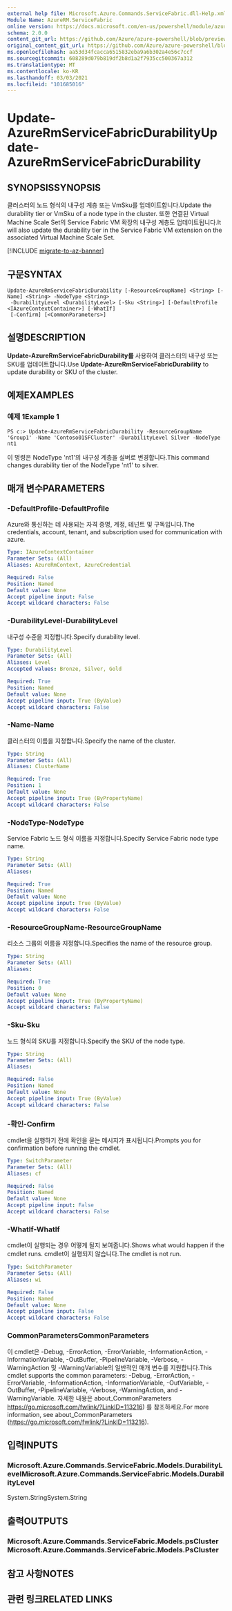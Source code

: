 ```yaml
---
external help file: Microsoft.Azure.Commands.ServiceFabric.dll-Help.xml
Module Name: AzureRM.ServiceFabric
online version: https://docs.microsoft.com/en-us/powershell/module/azurerm.servicefabric/update-azurermservicefabricdurability
schema: 2.0.0
content_git_url: https://github.com/Azure/azure-powershell/blob/preview/src/ResourceManager/ServiceFabric/Commands.ServiceFabric/help/Update-AzureRmServiceFabricDurability.md
original_content_git_url: https://github.com/Azure/azure-powershell/blob/preview/src/ResourceManager/ServiceFabric/Commands.ServiceFabric/help/Update-AzureRmServiceFabricDurability.md
ms.openlocfilehash: aa53d34fcacca6515832eba9a6b302a4e56c7ccf
ms.sourcegitcommit: 608289d079b819df2b8d1a2f7935cc500367a312
ms.translationtype: MT
ms.contentlocale: ko-KR
ms.lasthandoff: 03/03/2021
ms.locfileid: "101685016"
---
```

# <span data-ttu-id="61a73-101">Update-AzureRmServiceFabricDurability</span><span class="sxs-lookup"><span data-stu-id="61a73-101">Update-AzureRmServiceFabricDurability</span></span>

## <span data-ttu-id="61a73-102">SYNOPSIS</span><span class="sxs-lookup"><span data-stu-id="61a73-102">SYNOPSIS</span></span>
<span data-ttu-id="61a73-103">클러스터의 노드 형식의 내구성 계층 또는 VmSku를 업데이트합니다.</span><span class="sxs-lookup"><span data-stu-id="61a73-103">Update the durability tier or VmSku of a node type in the cluster.</span></span> <span data-ttu-id="61a73-104">또한 연결된 Virtual Machine Scale Set의 Service Fabric VM 확장의 내구성 계층도 업데이트됩니다.</span><span class="sxs-lookup"><span data-stu-id="61a73-104">It will also update the durability tier in the Service Fabric VM extension on the associated Virtual Machine Scale Set.</span></span>

[!INCLUDE [migrate-to-az-banner](../../includes/migrate-to-az-banner.md)]

## <span data-ttu-id="61a73-105">구문</span><span class="sxs-lookup"><span data-stu-id="61a73-105">SYNTAX</span></span>

```
Update-AzureRmServiceFabricDurability [-ResourceGroupName] <String> [-Name] <String> -NodeType <String>
 -DurabilityLevel <DurabilityLevel> [-Sku <String>] [-DefaultProfile <IAzureContextContainer>] [-WhatIf]
 [-Confirm] [<CommonParameters>]
```

## <span data-ttu-id="61a73-106">설명</span><span class="sxs-lookup"><span data-stu-id="61a73-106">DESCRIPTION</span></span>
<span data-ttu-id="61a73-107">**Update-AzureRmServiceFabricDurability를** 사용하여 클러스터의 내구성 또는 SKU를 업데이트합니다.</span><span class="sxs-lookup"><span data-stu-id="61a73-107">Use **Update-AzureRmServiceFabricDurability** to update durability or SKU of the cluster.</span></span>

## <span data-ttu-id="61a73-108">예제</span><span class="sxs-lookup"><span data-stu-id="61a73-108">EXAMPLES</span></span>

### <span data-ttu-id="61a73-109">예제 1</span><span class="sxs-lookup"><span data-stu-id="61a73-109">Example 1</span></span>
```
PS c:> Update-AzureRmServiceFabricDurability -ResourceGroupName 'Group1' -Name 'Contoso01SFCluster' -DurabilityLevel Silver -NodeType nt1
```

<span data-ttu-id="61a73-110">이 명령은 NodeType 'nt1'의 내구성 계층을 실버로 변경합니다.</span><span class="sxs-lookup"><span data-stu-id="61a73-110">This command changes durability tier of the NodeType 'nt1' to silver.</span></span>

## <span data-ttu-id="61a73-111">매개 변수</span><span class="sxs-lookup"><span data-stu-id="61a73-111">PARAMETERS</span></span>

### <span data-ttu-id="61a73-112">-DefaultProfile</span><span class="sxs-lookup"><span data-stu-id="61a73-112">-DefaultProfile</span></span>
<span data-ttu-id="61a73-113">Azure와 통신하는 데 사용되는 자격 증명, 계정, 테넌트 및 구독입니다.</span><span class="sxs-lookup"><span data-stu-id="61a73-113">The credentials, account, tenant, and subscription used for communication with azure.</span></span>

```yaml
Type: IAzureContextContainer
Parameter Sets: (All)
Aliases: AzureRmContext, AzureCredential

Required: False
Position: Named
Default value: None
Accept pipeline input: False
Accept wildcard characters: False
```

### <span data-ttu-id="61a73-114">-DurabilityLevel</span><span class="sxs-lookup"><span data-stu-id="61a73-114">-DurabilityLevel</span></span>
<span data-ttu-id="61a73-115">내구성 수준을 지정합니다.</span><span class="sxs-lookup"><span data-stu-id="61a73-115">Specify durability level.</span></span>

```yaml
Type: DurabilityLevel
Parameter Sets: (All)
Aliases: Level
Accepted values: Bronze, Silver, Gold

Required: True
Position: Named
Default value: None
Accept pipeline input: True (ByValue)
Accept wildcard characters: False
```

### <span data-ttu-id="61a73-116">-Name</span><span class="sxs-lookup"><span data-stu-id="61a73-116">-Name</span></span>
<span data-ttu-id="61a73-117">클러스터의 이름을 지정합니다.</span><span class="sxs-lookup"><span data-stu-id="61a73-117">Specify the name of the cluster.</span></span>

```yaml
Type: String
Parameter Sets: (All)
Aliases: ClusterName

Required: True
Position: 1
Default value: None
Accept pipeline input: True (ByPropertyName)
Accept wildcard characters: False
```

### <span data-ttu-id="61a73-118">-NodeType</span><span class="sxs-lookup"><span data-stu-id="61a73-118">-NodeType</span></span>
<span data-ttu-id="61a73-119">Service Fabric 노드 형식 이름을 지정합니다.</span><span class="sxs-lookup"><span data-stu-id="61a73-119">Specify Service Fabric node type name.</span></span>

```yaml
Type: String
Parameter Sets: (All)
Aliases: 

Required: True
Position: Named
Default value: None
Accept pipeline input: True (ByValue)
Accept wildcard characters: False
```

### <span data-ttu-id="61a73-120">-ResourceGroupName</span><span class="sxs-lookup"><span data-stu-id="61a73-120">-ResourceGroupName</span></span>
<span data-ttu-id="61a73-121">리소스 그룹의 이름을 지정합니다.</span><span class="sxs-lookup"><span data-stu-id="61a73-121">Specifies the name of the resource group.</span></span>

```yaml
Type: String
Parameter Sets: (All)
Aliases: 

Required: True
Position: 0
Default value: None
Accept pipeline input: True (ByPropertyName)
Accept wildcard characters: False
```

### <span data-ttu-id="61a73-122">-Sku</span><span class="sxs-lookup"><span data-stu-id="61a73-122">-Sku</span></span>
<span data-ttu-id="61a73-123">노드 형식의 SKU를 지정합니다.</span><span class="sxs-lookup"><span data-stu-id="61a73-123">Specify the SKU of the node type.</span></span>

```yaml
Type: String
Parameter Sets: (All)
Aliases: 

Required: False
Position: Named
Default value: None
Accept pipeline input: True (ByValue)
Accept wildcard characters: False
```

### <span data-ttu-id="61a73-124">-확인</span><span class="sxs-lookup"><span data-stu-id="61a73-124">-Confirm</span></span>
<span data-ttu-id="61a73-125">cmdlet을 실행하기 전에 확인을 묻는 메시지가 표시됩니다.</span><span class="sxs-lookup"><span data-stu-id="61a73-125">Prompts you for confirmation before running the cmdlet.</span></span>

```yaml
Type: SwitchParameter
Parameter Sets: (All)
Aliases: cf

Required: False
Position: Named
Default value: None
Accept pipeline input: False
Accept wildcard characters: False
```

### <span data-ttu-id="61a73-126">-WhatIf</span><span class="sxs-lookup"><span data-stu-id="61a73-126">-WhatIf</span></span>
<span data-ttu-id="61a73-127">cmdlet이 실행되는 경우 어떻게 될지 보여줍니다.</span><span class="sxs-lookup"><span data-stu-id="61a73-127">Shows what would happen if the cmdlet runs.</span></span> <span data-ttu-id="61a73-128">cmdlet이 실행되지 않습니다.</span><span class="sxs-lookup"><span data-stu-id="61a73-128">The cmdlet is not run.</span></span>

```yaml
Type: SwitchParameter
Parameter Sets: (All)
Aliases: wi

Required: False
Position: Named
Default value: None
Accept pipeline input: False
Accept wildcard characters: False
```

### <span data-ttu-id="61a73-129">CommonParameters</span><span class="sxs-lookup"><span data-stu-id="61a73-129">CommonParameters</span></span>
<span data-ttu-id="61a73-130">이 cmdlet은 -Debug, -ErrorAction, -ErrorVariable, -InformationAction, -InformationVariable, -OutBuffer, -PipelineVariable, -Verbose, -WarningAction 및 -WarningVariable의 일반적인 매개 변수를 지원합니다.</span><span class="sxs-lookup"><span data-stu-id="61a73-130">This cmdlet supports the common parameters: -Debug, -ErrorAction, -ErrorVariable, -InformationAction, -InformationVariable, -OutVariable, -OutBuffer, -PipelineVariable, -Verbose, -WarningAction, and -WarningVariable.</span></span> <span data-ttu-id="61a73-131">자세한 내용은 about_CommonParameters https://go.microsoft.com/fwlink/?LinkID=113216) 를 참조하세요.</span><span class="sxs-lookup"><span data-stu-id="61a73-131">For more information, see about_CommonParameters (https://go.microsoft.com/fwlink/?LinkID=113216).</span></span>

## <span data-ttu-id="61a73-132">입력</span><span class="sxs-lookup"><span data-stu-id="61a73-132">INPUTS</span></span>

### <span data-ttu-id="61a73-133">Microsoft.Azure.Commands.ServiceFabric.Models.DurabilityLevel</span><span class="sxs-lookup"><span data-stu-id="61a73-133">Microsoft.Azure.Commands.ServiceFabric.Models.DurabilityLevel</span></span>
<span data-ttu-id="61a73-134">System.String</span><span class="sxs-lookup"><span data-stu-id="61a73-134">System.String</span></span>

## <span data-ttu-id="61a73-135">출력</span><span class="sxs-lookup"><span data-stu-id="61a73-135">OUTPUTS</span></span>

### <span data-ttu-id="61a73-136">Microsoft.Azure.Commands.ServiceFabric.Models.psCluster</span><span class="sxs-lookup"><span data-stu-id="61a73-136">Microsoft.Azure.Commands.ServiceFabric.Models.PsCluster</span></span>

## <span data-ttu-id="61a73-137">참고 사항</span><span class="sxs-lookup"><span data-stu-id="61a73-137">NOTES</span></span>

## <span data-ttu-id="61a73-138">관련 링크</span><span class="sxs-lookup"><span data-stu-id="61a73-138">RELATED LINKS</span></span>

